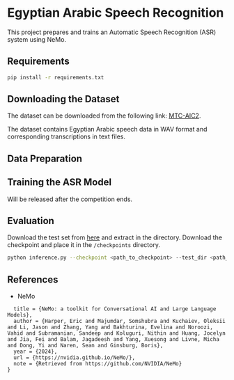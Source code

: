 
# Egyptian Arabic Speech Recognition

This project prepares and trains an Automatic Speech Recognition (ASR) system using NeMo. 

## Requirements
```sh
pip install -r requirements.txt
```
## Downloading the Dataset

The dataset can be downloaded from the following link: [MTC-AIC2](https://aicgoveg-my.sharepoint.com/:u:/g/personal/n_essam_aic_gov_eg/EWJtic_m6qhBr_2qha55vt0BnL0qqr22G7JIq72Zo_ueGw?e=zyLLC3).

The dataset contains Egyptian Arabic speech data in WAV format and corresponding transcriptions in text files.


## Data Preparation
## Training the ASR Model
Will be released after the competition ends.


## Evaluation
Download the test set from [here](https://www.kaggle.com/competitions/mct-aic-2/data) and extract in the directory.
Download the checkpoint and place it in the `/checkpoints` directory.

```sh
python inference.py --checkpoint <path_to_checkpoint> --test_dir <path_to_test_dir>
```



## References
- NeMo
```@misc{nemo,
  title = {NeMo: a toolkit for Conversational AI and Large Language Models},
  author = {Harper, Eric and Majumdar, Somshubra and Kuchaiev, Oleksii and Li, Jason and Zhang, Yang and Bakhturina, Evelina and Noroozi, Vahid and Subramanian, Sandeep and Koluguri, Nithin and Huang, Jocelyn and Jia, Fei and Balam, Jagadeesh and Yang, Xuesong and Livne, Micha and Dong, Yi and Naren, Sean and Ginsburg, Boris},
  year = {2024},
  url = {https://nvidia.github.io/NeMo/},
  note = {Retrieved from https://github.com/NVIDIA/NeMo}
}
```